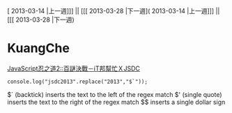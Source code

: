 [ 2013-03-14 |上一週]]] || [[[ 2013-03-28 |下一週]( 2013-03-14 |上一週]]] || [[[ 2013-03-28 |下一週)




# KuangChe


[JavaScript忍之道2::百謎決戰－iT邦幫忙ＸJSDC](http://ithelp.ithome.com.tw/js-ninja/quiz2013/)


    console.log("jsdc2013".replace("2013","$`"));


 $` (backtick) inserts the text to the left of the regex match
 $' (single quote) inserts the text to the right of the regex match
 $$ inserts a single dollar sign